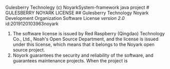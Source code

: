Gulesberry Technolegy (c) NoyarkSystem-framework java project <magiclu550>
                                            # GULESBERRY NOYARK LICENSE
                       ## Gulesberry Technology Noyark Development Organization Software License
                                                   *version 2.0*
                         id:2019120103963noyark
1. The software license is issued by Red Raspberry (Qingdao) Technology Co., Ltd., Noah's Open Source Department,
and the license is issued under this license, which means that it belongs to the Noyark open source project.
2. Noyork guarantees the security and reliability of the software, and guarantees maintenance projects. When the 
project is 
